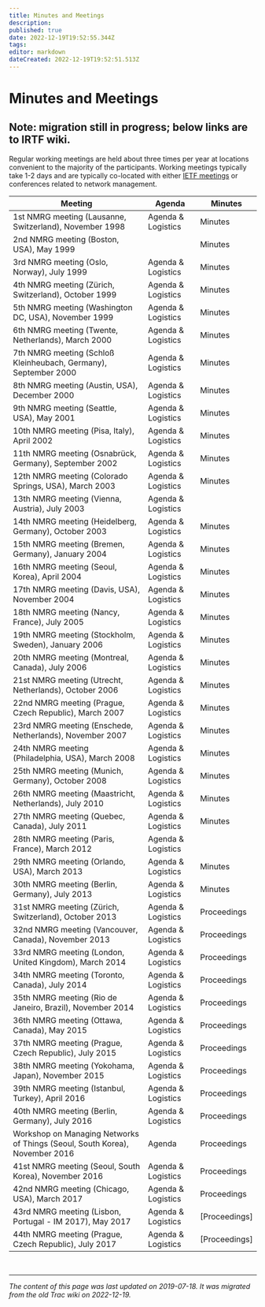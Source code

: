 ```yaml
---
title: Minutes and Meetings
description: 
published: true
date: 2022-12-19T19:52:55.344Z
tags: 
editor: markdown
dateCreated: 2022-12-19T19:52:51.513Z
---
```


     

# Minutes and Meetings

## Note: migration still in progress; below links are to IRTF wiki. 

Regular working meetings are held about three times per year at locations convenient to the majority of the participants. Working meetings typically take 1-2 days and are typically co-located with either [IETF meetings](https://ietf.org/meeting/) or conferences related to network management. 


| Meeting                                                                       | Agenda               | Minutes          |
|-------------------------------------------------------------------------------|----------------------|------------------|
|  1st NMRG meeting (Lausanne, Switzerland), November 1998                      |  Agenda & Logistics  |  Minutes         |
|  2nd NMRG meeting (Boston, USA), May 1999                                     |                      |  Minutes         |
|  3rd NMRG meeting (Oslo, Norway), July 1999                                   |  Agenda & Logistics  |  Minutes         |
|  4th NMRG meeting (Zürich, Switzerland), October 1999                         |  Agenda & Logistics  |  Minutes         |
|  5th NMRG meeting (Washington DC, USA), November 1999                         |  Agenda & Logistics  |  Minutes         |
|  6th NMRG meeting (Twente, Netherlands), March 2000                           |  Agenda & Logistics  |  Minutes         |
|  7th NMRG meeting (Schloß Kleinheubach, Germany), September 2000              |  Agenda & Logistics  |  Minutes         |
|  8th NMRG meeting (Austin, USA), December 2000                                |  Agenda & Logistics  |  Minutes         |
|  9th NMRG meeting (Seattle, USA), May 2001                                    |  Agenda & Logistics  |  Minutes         |
|  10th NMRG meeting (Pisa, Italy), April 2002                                  |  Agenda & Logistics  |  Minutes         |
|  11th NMRG meeting (Osnabrück, Germany), September 2002                       |  Agenda & Logistics  |  Minutes         |
|  12th NMRG meeting (Colorado Springs, USA), March 2003                        |  Agenda & Logistics  |  Minutes         |
|  13th NMRG meeting (Vienna, Austria), July 2003                               |  Agenda & Logistics  |                  |
|  14th NMRG meeting (Heidelberg, Germany), October 2003                        |  Agenda & Logistics  |  Minutes         |
|  15th NMRG meeting (Bremen, Germany), January 2004                            |  Agenda & Logistics  |  Minutes         |
|  16th NMRG meeting (Seoul, Korea), April 2004                                 |  Agenda & Logistics  |  Minutes         |
|  17th NMRG meeting (Davis, USA), November 2004                                |  Agenda & Logistics  |  Minutes         |
|  18th NMRG meeting (Nancy, France), July 2005                                 |  Agenda & Logistics  |  Minutes         |
|  19th NMRG meeting (Stockholm, Sweden), January 2006                          |  Agenda & Logistics  |  Minutes         |
|  20th NMRG meeting (Montreal, Canada), July 2006                              |  Agenda & Logistics  |  Minutes         |
|  21st NMRG meeting (Utrecht, Netherlands), October 2006                       |  Agenda & Logistics  |  Minutes         |
|  22nd NMRG meeting (Prague, Czech Republic), March 2007                       |  Agenda & Logistics  |  Minutes         |
|  23rd NMRG meeting (Enschede, Netherlands), November 2007                     |  Agenda & Logistics  |  Minutes         |
|  24th NMRG meeting (Philadelphia, USA), March 2008                            |  Agenda & Logistics  |  Minutes         |
|  25th NMRG meeting (Munich, Germany), October 2008                            |  Agenda & Logistics  |  Minutes         |
|  26th NMRG meeting (Maastricht, Netherlands), July 2010                       |  Agenda & Logistics  |  Minutes         |
|  27th NMRG meeting (Quebec, Canada), July 2011                                |  Agenda & Logistics  |  Minutes         |
|  28th NMRG meeting (Paris, France), March 2012                                | Agenda & Logistics   |                  |
|  29th NMRG meeting (Orlando, USA), March 2013                                 | Agenda & Logistics   |  Minutes         |
|  30th NMRG meeting (Berlin, Germany), July 2013                               |  Agenda & Logistics  |  Minutes         |
|  31st NMRG meeting (Zürich, Switzerland), October 2013                        | Agenda & Logistics   |  Proceedings     |
|  32nd NMRG meeting (Vancouver, Canada), November 2013                         | Agenda & Logistics   |  Proceedings     |
|  33rd NMRG meeting (London, United Kingdom), March 2014                       | Agenda & Logistics   |  Proceedings     |
|  34th NMRG meeting (Toronto, Canada), July 2014                               | Agenda & Logistics   |  Proceedings     |
|  35th NMRG meeting (Rio de Janeiro, Brazil), November 2014                    | Agenda & Logistics   |  Proceedings     |
|  36th NMRG meeting (Ottawa, Canada), May 2015                                 | Agenda & Logistics   |  Proceedings     |
|  37th NMRG meeting (Prague, Czech Republic), July 2015                        | Agenda & Logistics   |  Proceedings     |
|  38th NMRG meeting (Yokohama, Japan), November 2015                           | Agenda & Logistics   |  Proceedings     |
|  39th NMRG meeting (Istanbul, Turkey), April 2016                             | Agenda & Logistics   |  Proceedings     |
|  40th NMRG meeting (Berlin, Germany), July 2016                               | Agenda & Logistics   |  Proceedings     |
|  Workshop on Managing Networks of Things (Seoul, South Korea), November 2016  | Agenda               |  Proceedings     |
|  41st NMRG meeting (Seoul, South Korea), November 2016                        | Agenda & Logistics   |  Proceedings     |
|  42nd NMRG meeting (Chicago, USA), March 2017                                 | Agenda & Logistics   |  Proceedings     |
|  43rd NMRG meeting (Lisbon, Portugal - IM 2017), May 2017                     |  Agenda & Logistics  |  [Proceedings]   |
|  44th NMRG meeting (Prague, Czech Republic), July 2017                        |  Agenda & Logistics  |  [Proceedings]   |


&nbsp;
&nbsp;
&nbsp;

---

*The content of this page was last updated on 2019-07-18. It was migrated from the old Trac wiki on 2022-12-19.*